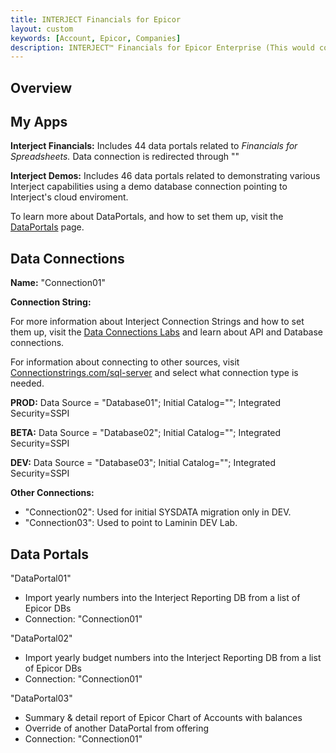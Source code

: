 ```yaml
---
title: INTERJECT Financials for Epicor
layout: custom
keywords: [Account, Epicor, Companies]
description: INTERJECT™ Financials for Epicor Enterprise (This would cover topics that are specific to integration with Epicor Enterprise, and would potentially be different for each ERP) 
---
```


## Overview

## My Apps

**Interject Financials:** Includes 44 data portals related to *Financials for Spreadsheets.* Data connection is redirected through ""

**Interject Demos:**  Includes 46 data portals related to demonstrating various Interject capabilities using a demo database connection pointing to Interject's cloud enviroment.

To learn more about DataPortals, and how to set them up, visit the [DataPortals](/wPortal/Data-Portals.html) page.

## Data Connections

**Name:** "Connection01"

**Connection String:**

For more information about Interject Connection Strings and how to set them up, visit the [Data Connections Labs](/wPortal/Data-Connections.html) and learn about API and Database connections.

For information about connecting to other sources, visit [Connectionstrings.com/sql-server](https://www.connectionstrings.com/sql-server/) and select what connection type is needed.

**PROD:** Data Source = "Database01"; Initial Catalog=""; Integrated Security=SSPI

**BETA:** Data Source = "Database02"; Initial Catalog=""; Integrated Security=SSPI 

**DEV:** Data Source = "Database03"; Initial Catalog=""; Integrated Security=SSPI

**Other Connections:** 
- "Connection02": Used for initial SYSDATA migration only in DEV.
- "Connection03": Used to point to Laminin DEV Lab.

## Data Portals

"DataPortal01"
- Import yearly numbers into the Interject Reporting DB from a list of Epicor DBs
- Connection: "Connection01"

"DataPortal02"
- Import yearly budget numbers into the Interject Reporting DB from a list of Epicor DBs
- Connection: "Connection01"

"DataPortal03"
- Summary & detail report of Epicor Chart of Accounts with balances
- Override of another DataPortal from offering
- Connection: "Connection01"
